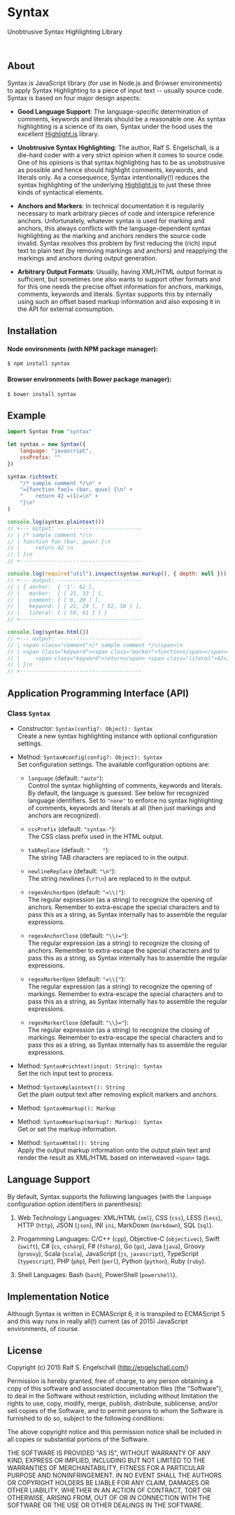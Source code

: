
Syntax
======

Unobtrusive Syntax Highlighting Library

<p/>
<img src="https://nodei.co/npm/syntax.png?downloads=true&stars=true" alt=""/>

<p/>
<img src="https://david-dm.org/rse/syntax.png" alt=""/>

About
-----

Syntax is JavaScript library (for use in Node.js and Browser
environments) to apply Syntax Highlighting to a piece of input text --
usually source code. Syntax is based on four major design aspects:

- **Good Language Support**:
  The language-specific determination of comments, keywords and
  literals should be a reasonable one. As syntax highlighting
  is a science of its own, Syntax under the hood uses the excellent
  [Highlight.js](https://highlightjs.org/) library.

- **Unobtrusive Syntax Highlighting**:
  The author, Ralf S. Engelschall, is a die-hard coder with a very
  strict opinion when it comes to source code. One of his opinions is
  that syntax highlighting has to be as unobstrusive as possible and
  hence should highlight comments, keywords, and literals only. As a
  consequence, Syntax intentionally(!) reduces the syntax highlighting
  of the underlying [Highlight.js](https://highlightjs.org/) to just
  these three kinds of syntactical elements.

- **Anchors and Markers**:
  In technical documentation it is regularily necessary to mark
  arbitrary pieces of code and interspice reference anchors.
  Unfortunately, whatever syntax is used for marking and anchors, this
  always conflicts with the language-dependent syntax highlighting
  as the marking and anchors renders the source code invalid. Syntax
  resolves this problem by first reducing the (rich) input text to plain
  text (by removing markings and anchors) and reapplying the markings
  and anchors during output generation.

- **Arbitrary Output Formats**:
  Usually, having XML/HTML output format is sufficient, but sometimes
  one also wants to support other formats and for this one needs the
  precise offset information for anchors, markings, comments, keywords
  and literals. Syntax supports this by internally using such an offset
  based markup information and also exposing it in the API for external
  consumption.

Installation
------------

#### Node environments (with NPM package manager):

```shell
$ npm install syntax
```

#### Browser environments (with Bower package manager):

```shell
$ bower install syntax
```

Example
-------

```js
import Syntax from "syntax"

let syntax = new Syntax({
    language: "javascript",
    cssPrefix: ""
})

syntax.richtext(
    "/* sample comment */\n" +
    "={function foo}= (bar, quux) {\n" +
    "    return 42 =(1)=\n" +
    "}\n"
)

console.log(syntax.plaintext())
// +--- output: ---------------------------
// | /* sample comment */\n
// | function foo (bar, quux) {\n
// |     return 42 \n
// | }\n
// +---------------------------------------

console.log(require("util").inspect(syntax.markup(), { depth: null }))
// +--- output: ---------------------------
// | { anchor:  { '1': 62 },
// |   marker:  [ [ 21, 33 ] ],
// |   comment: [ [ 0, 20 ] ],
// |   keyword: [ [ 21, 29 ], [ 52, 58 ] ],
// |   literal: [ [ 59, 61 ] ] }
// +---------------------------------------

console.log(syntax.html())
// +--- output: ---------------------------
// | <span class="comment">/* sample comment */</span>\n
// | <span class="keyword"><span class="marker">function</span></span><span class="marker"> foo</span> (bar, quux) {\n
// |     <span class="keyword">return</span> <span class="literal">42</span> <span class="anchor anchor-1"></span>\n
// | }\n
// +---------------------------------------
```

Application Programming Interface (API)
---------------------------------------

### Class `Syntax`

- Constructor: `Syntax(config?: Object): Syntax`<br/>
  Create a new syntax highlighting instance with
  optional configuration settings.

- Method: `Syntax#config(config?: Object): Syntax`<br/>
  Set configuration settings. The available configuration options are:

   - `language` (default: `"auto"`):<br/>
     Control the syntax highlighting of comments, keywords and literals.
     By default, the language is guessed. See below for recognized
     language identifiers. Set to `"none"` to enforce no syntax
     highlighting of comments, keywords and literals at all (then
     just markings and anchors are recognized).

   - `cssPrefix` (default: `"syntax-"`):<br/>
     The CSS class prefix used in the HTML output.

   - `tabReplace` (default: `"    "`):<br/>
     The string TAB characters are replaced to in the output.

   - `newlineReplace` (default: `"\n"`):<br/>
     The string newlines (`\r?\n`) are replaced to in the output.

   - `regexAnchorOpen` (default: `"=\\("`):<br/>
     The regular expression (as a string) to recognize the opening of anchors.
     Remember to extra-escape the special characters and to pass this as a
     string, as Syntax internally has to assemble the regular expressions.

   - `regexAnchorClose` (default: `"\\)="`):<br/>
     The regular expression (as a string) to recognize the closing of anchors.
     Remember to extra-escape the special characters and to pass this as a
     string, as Syntax internally has to assemble the regular expressions.

   - `regexMarkerOpen` (default: `"=\\{"`):<br/>
     The regular expression (as a string) to recognize the opening of markings.
     Remember to extra-escape the special characters and to pass this as a
     string, as Syntax internally has to assemble the regular expressions.

   - `regexMarkerClose` (default: `"\\}="`):<br/>
     The regular expression (as a string) to recognize the closing of markings.
     Remember to extra-escape the special characters and to pass this as a
     string, as Syntax internally has to assemble the regular expressions.

- Method: `Syntax#richtext(input: String): Syntax`<br/>
  Set the rich input text to process.

- Method: `Syntax#plaintext(): String`<br/>
  Get the plain output text after removing explicit markers and anchors.

- Method: `Syntax#markup(): Markup`<br/>
- Method: `Syntax#markup(markup?: Markup): Syntax`<br/>
  Get or set the markup information.

- Method: `Syntax#html(): String`<br/>
  Apply the output markup information onto the output plain text and
  render the result as XML/HTML based on interweaved `<span>` tags.

Language Support
----------------

By default, Syntax supports the following languages (with the
`language` configuration option identifiers in parenthesis):

1. Web Technology Languages: XML/HTML (`xml`), CSS (`css`), LESS
   (`less`), HTTP (`http`), JSON (`json`), INI `ini`, MarkDown (`markdown`),
   SQL (`sql`).

2. Progamming Languages: C/C++ (`cpp`), Objective-C (`objectivec`),
   Swift (`swift`), C# (`cs`, `csharp`), F# (`fsharp`), Go (`go`), Java
   (`java`), Groovy (`groovy`), Scala (`scala`), JavaScript (`js`,
   `javascript`), TypeScript (`typescript`), PHP (`php`), Perl (`perl`),
   Python (`python`), Ruby (`ruby`).

3. Shell Languages: Bash (`bash`), PowerShell (`powershell`).

Implementation Notice
---------------------

Although Syntax is written in ECMAScript 6, it is transpiled to ECMAScript
5 and this way runs in really all(!) current (as of 2015) JavaScript
environments, of course.

License
-------

Copyright (c) 2015 Ralf S. Engelschall (http://engelschall.com/)

Permission is hereby granted, free of charge, to any person obtaining
a copy of this software and associated documentation files (the
"Software"), to deal in the Software without restriction, including
without limitation the rights to use, copy, modify, merge, publish,
distribute, sublicense, and/or sell copies of the Software, and to
permit persons to whom the Software is furnished to do so, subject to
the following conditions:

The above copyright notice and this permission notice shall be included
in all copies or substantial portions of the Software.

THE SOFTWARE IS PROVIDED "AS IS", WITHOUT WARRANTY OF ANY KIND,
EXPRESS OR IMPLIED, INCLUDING BUT NOT LIMITED TO THE WARRANTIES OF
MERCHANTABILITY, FITNESS FOR A PARTICULAR PURPOSE AND NONINFRINGEMENT.
IN NO EVENT SHALL THE AUTHORS OR COPYRIGHT HOLDERS BE LIABLE FOR ANY
CLAIM, DAMAGES OR OTHER LIABILITY, WHETHER IN AN ACTION OF CONTRACT,
TORT OR OTHERWISE, ARISING FROM, OUT OF OR IN CONNECTION WITH THE
SOFTWARE OR THE USE OR OTHER DEALINGS IN THE SOFTWARE.

